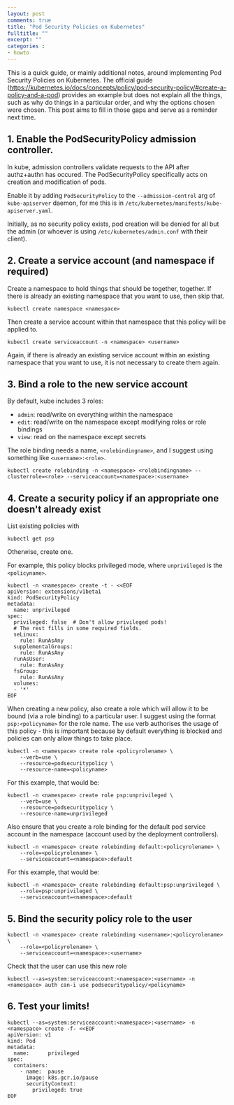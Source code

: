```yaml
---
layout: post
comments: true
title: "Pod Security Policies on Kubernetes"
fulltitle: ""
excerpt: ""
categories : 
- howto
---
```


This is a quick guide, or mainly additional notes, around implementing Pod Security Policies on Kubernetes.
The official guide (https://kubernetes.io/docs/concepts/policy/pod-security-policy/#create-a-policy-and-a-pod) provides an example but does not explain all the things, such as why do things in a particular order, and why the options chosen were chosen.
This post aims to fill in those gaps and serve as a reminder next time.

## 1. Enable the PodSecurityPolicy admission controller.

In kube, admission controllers validate requests to the API after authz+authn has occured.
The PodSecurityPolicy specifically acts on creation and modification of pods.

Enable it by adding `PodSecurityPolicy` to the `--admission-control` arg of `kube-apiserver` daemon, for me this is in `/etc/kubernetes/manifests/kube-apiserver.yaml`.

Initially, as no security policy exists, pod creation will be denied for all but the admin (or whoever is using `/etc/kubernetes/admin.conf` with their client).

## 2. Create a service account (and namespace if required)

Create a namespace to hold things that should be together, together.
If there is already an existing namespace that you want to use, then skip that.

```
kubectl create namespace <namespace>
```

Then create a service account within that namespace that this policy will be applied to.

```
kubectl create serviceaccount -n <namespace> <username>
```

Again, if there is already an existing service account within an existing namespace that you want to use, it is not necessary to create them again.

## 3. Bind a role to the new service account

By default, kube includes 3 roles:

- `admin`: read/write on everything within the namespace
- `edit`: read/write on the namespace except modifying roles or role bindings
- `view`: read on the namespace except secrets

The role binding needs a name, `<rolebindingname>`, and I suggest using something like `<username>:<role>`.

```
kubectl create rolebinding -n <namespace> <rolebindingname> --clusterrole=<role> --serviceaccount=<namespace>:<username>
```

## 4. Create a security policy if an appropriate one doesn't already exist

List existing policies with

```
kubectl get psp
```

Otherwise, create one.

For example, this policy blocks privileged mode, where `unprivileged` is the `<policyname>`.

```
kubectl -n <namespace> create -t - <<EOF
apiVersion: extensions/v1beta1
kind: PodSecurityPolicy
metadata:
  name: unprivileged
spec:
  privileged: false  # Don't allow privileged pods!
  # The rest fills in some required fields.
  seLinux:
    rule: RunAsAny
  supplementalGroups:
    rule: RunAsAny
  runAsUser:
    rule: RunAsAny
  fsGroup:
    rule: RunAsAny
  volumes:
  - '*'
EOF
```

When creating a new policy, also create a role which will allow it to be bound (via a role binding) to a particular user. I suggest using the format `psp:<policyname>` for the role name.
The `use` verb authorises the usage of this policy - this is important because by default everything is blocked and policies can only allow things to take place.

```
kubectl -n <namespace> create role <policyrolename> \
    --verb=use \
    --resource=podsecuritypolicy \
    --resource-name=<policyname>
```

For this example, that would be:

```
kubectl -n <namespace> create role psp:unprivileged \
    --verb=use \
    --resource=podsecuritypolicy \
    --resource-name=unprivileged
```

Also ensure that you create a role binding for the default pod service account in the namespace (account used by the deployment controllers).

```
kubectl -n <namespace> create rolebinding default:<policyrolename> \
    --role=<policyrolename> \
    --serviceaccount=<namespace>:default
```

For this example, that would be:

```
kubectl -n <namespace> create rolebinding default:psp:unprivileged \
    --role=psp:unprivileged \
    --serviceaccount=<namespace>:default
```

## 5. Bind the security policy role to the user

```
kubectl -n <namespace> create rolebinding <username>:<policyrolename> \
    --role=<policyrolename> \
    --serviceaccount=<namespace>:<username>
```

Check that the user can use this new role

```
kubectl --as=system:serviceaccount:<namespace>:<username> -n <namespace> auth can-i use podsecuritypolicy/<policyname>
```

## 6. Test your limits!

```
kubectl --as=system:serviceaccount:<namespace>:<username> -n <namespace> create -f- <<EOF
apiVersion: v1
kind: Pod
metadata:
  name:      privileged
spec:
  containers:
    - name:  pause
      image: k8s.gcr.io/pause
      securityContext:
        privileged: true
EOF
```

